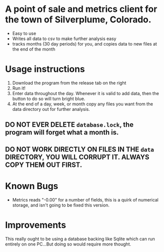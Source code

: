 # A point of sale and metrics client for the town of Silverplume, Colorado. 
- Easy to use
- Writes all data to csv to make further analysis easy
- tracks months (30 day periods) for you, and copies data to new files at the end of the month

# Usage instructions
1. Download the program from the release tab on the right
2. Run it!
3. Enter data throughout the day. Whenever it is valid to add data, then the button to do so will turn bright blue. 
4. At the end of a day, week, or month copy any files you want from the data directory out for further analysis.

## DO NOT EVER DELETE `database.lock`, the program will forget what a month is.
## DO NOT WORK DIRECTLY ON FILES IN THE `data` DIRECTORY, YOU WILL CORRUPT IT. ALWAYS COPY THEM OUT FIRST.

# Known Bugs
- Metrics reads "-0.00" for a number of fields, this is a quirk of numerical storage, and isn't going to be fixed this version.

# Improvements
This really ought to be using a database backing like Sqlite which can run entirely on one PC...But doing so would 
require more thought.